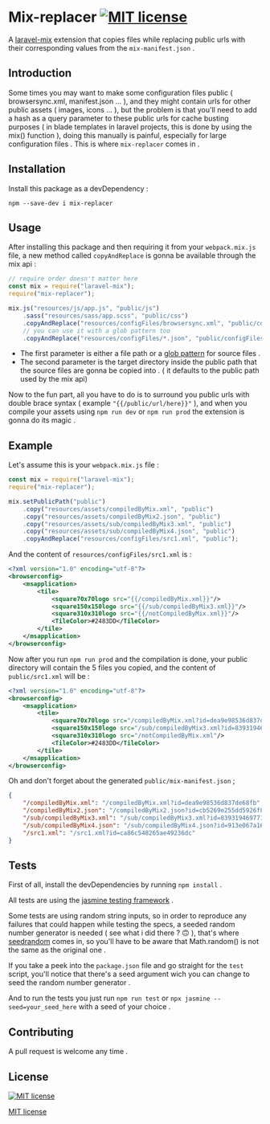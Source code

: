 # Mix-replacer [![MIT license](https://img.shields.io/badge/License-MIT-blue.svg)](https://opensource.org/licenses/MIT)

A [laravel-mix](https://github.com/JeffreyWay/laravel-mix) extension that copies files while replacing public urls with their corresponding values from the `mix-manifest.json` .

## Introduction

Some times you may want to make some configuration files public ( browsersync.xml, manifest.json ... ), and they might contain urls for other public assets ( images, icons ... ), but the problem is that you'll need to add a hash as a query parameter to these public urls for cache busting purposes ( in blade templates in laravel projects, this is done by using the mix() function ), doing this manually is painful, especially for large configuration files . This is where `mix-replacer` comes in .

## Installation

Install this package as a devDependency :

`npm --save-dev i mix-replacer`

## Usage

After installing this package and then requiring it from your `webpack.mix.js` file, a new method called `copyAndReplace` is gonna be available through the mix api :

```javascript
// require order doesn't matter here
const mix = require("laravel-mix");
require("mix-replacer");

mix.js("resources/js/app.js", "public/js")
	.sass("resources/sass/app.scss", "public/css")
	.copyAndReplace("resources/configFiles/browsersync.xml", "public/configFiles")
	// you can use it with a glob pattern too
	.copyAndReplace("resources/configFiles/*.json", "public/configFiles");
```

-   The first parameter is either a file path or a [glob pattern](https://github.com/isaacs/node-glob#readme) for source files .
-   The second parameter is the target directory inside the public path that the source files are gonna be copied into . ( it defaults to the public path used by the mix api)

Now to the fun part, all you have to do is to surround you public urls with double brace syntax ( example `"{{/public/url/here}}"` ), and when you compile your assets using `npm run dev` or `npm run prod` the extension is gonna do its magic .

## Example

Let's assume this is your `webpack.mix.js` file :

```javascript
const mix = require("laravel-mix");
require("mix-replacer");

mix.setPublicPath("public")
	.copy("resources/assets/compiledByMix.xml", "public")
	.copy("resources/assets/compiledByMix2.json", "public")
	.copy("resources/assets/sub/compiledByMix3.xml", "public")
	.copy("resources/assets/sub/compiledByMix4.json", "public")
	.copyAndReplace("resources/configFiles/src1.xml", "public");
```

And the content of `resources/configFiles/src1.xml` is :

```xml
<?xml version="1.0" encoding="utf-8"?>
<browserconfig>
    <msapplication>
        <tile>
            <square70x70logo src="{{/compiledByMix.xml}}"/>
            <square150x150logo src="{{/sub/compiledByMix3.xml}}"/>
            <square310x310logo src="{{/notCompiledByMix.xml}}"/>
            <TileColor>#2483DD</TileColor>
        </tile>
    </msapplication>
</browserconfig>
```

Now after you run `npm run prod` and the compilation is done, your public directory will contain the 5 files you copied, and the content of `public/src1.xml` will be :

```xml
<?xml version="1.0" encoding="utf-8"?>
<browserconfig>
    <msapplication>
        <tile>
            <square70x70logo src="/compiledByMix.xml?id=dea9e98536d837de68fb"/>
            <square150x150logo src="/sub/compiledByMix3.xml?id=839319469771b9c831ed"/>
            <square310x310logo src="/notCompiledByMix.xml"/>
            <TileColor>#2483DD</TileColor>
        </tile>
    </msapplication>
</browserconfig>
```

Oh and don't forget about the generated `public/mix-manifest.json` ;

```json
{
	"/compiledByMix.xml": "/compiledByMix.xml?id=dea9e98536d837de68fb",
	"/compiledByMix2.json": "/compiledByMix2.json?id=cb5269e255dd5926f863",
	"/sub/compiledByMix3.xml": "/sub/compiledByMix3.xml?id=839319469771b9c831ed",
	"/sub/compiledByMix4.json": "/sub/compiledByMix4.json?id=913e067a162e99e34741",
	"/src1.xml": "/src1.xml?id=ca86c548265ae49236dc"
}
```

## Tests

First of all, install the devDependencies by running `npm install` .

All tests are using the [jasmine testing framework](https://github.com/jasmine/jasmine#readme) .

Some tests are using random string inputs, so in order to reproduce any failures that could happen while testing the specs, a seeded random number generator is needed ( see what i did there ? :upside_down_face: ), that's where [seedrandom](https://github.com/davidbau/seedrandom#cjs--nodejs-usage) comes in, so you'll have to be aware that Math.random() is not the same as the original one .

If you take a peek into the `package.json` file and go straight for the `test` script, you'll notice that there's a seed argument wich you can change to seed the random number generator .

And to run the tests you just run `npm run test` or `npx jasmine --seed=your_seed_here` with a seed of your choice .

## Contributing

A pull request is welcome any time .

## License

[![MIT license](https://img.shields.io/badge/License-MIT-blue.svg)](https://opensource.org/licenses/MIT)

[MIT license](https://opensource.org/licenses/MIT)
